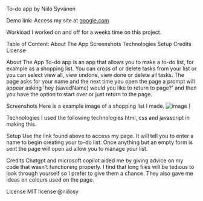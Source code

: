 To-do app by Niilo Syvänen

Demo link:
Access my site at [google.com](https://niilosy.github.io/todoapp/)

Workload
I worked on and off for a weeks time on this project.

Table of Content:
About The App
Screenshots
Technologies
Setup
Credits
License

About The App
To-do app is an app that allows you to make a to-do list, for example as a shopping list. You can cross of or delete tasks from your list or you can select view all, view undone, view done or delete all tasks. The page asks for your name and the next time you open the page a prompt will appear asking 'hey (savedName) would you like to return to page?' and then you have the option to start over or just return to the page.

Screenshots
Here is a example image of a shopping list I made. ![image](https://github.com/user-attachments/assets/7836a9ca-6e9a-4c3d-bdf5-f5c5e6f0f9bd)
)

Technologies
I used the following technologies html, css and javascript in making this.

Setup
Use the link found above to access my page. It will tell you to enter a name to begin creating your to-do list. Once anything but an empty form is sent the page will open ad allow you to manage your list.



Credits
Chatgpt and microsoft copilot aided me by giving advice on my code that wasn't functioning properly. I find that long files will be tedious to look through yourself so I prefer to give them a chance.
They also gave me ideas on colours used on the page.


License
MIT license @niilosy

